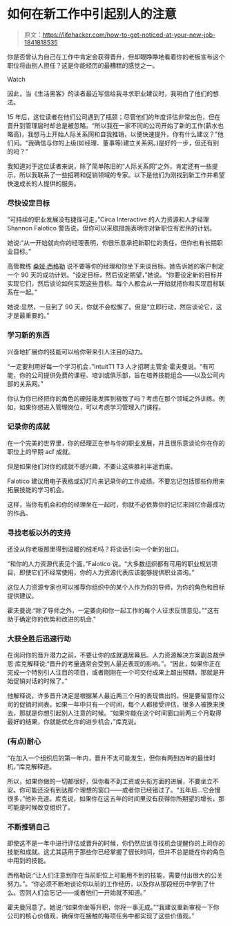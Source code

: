 # 如何在新工作中引起别人的注意

> 原文：<https://lifehacker.com/how-to-get-noticed-at-your-new-job-1841818535>

你是否曾认为自己在工作中肯定会获得晋升，但却眼睁睁地看着你的老板宣布这个职位将由别人担任？这是你能经历的最糟糕的感觉之一。

Watch

因此，当《生活黑客》的读者最近写信给我寻求职业建议时，我明白了他们的想法。

15 年后，这位读者在他们公司遇到了瓶颈；尽管他们的年度评估非常出色，但在晋升到管理层时却总是被忽略。“所以我在一家不同的公司开始了新的工作(薪水也略高)，我想马上开始人际关系网和自我推销，以便快速提升。你有什么建议？”他们问。“我确信与你的上级(如经理、董事等)建立关系网。)是好的一步，但还有别的吗？”

我知道对于这位读者来说，除了简单陈旧的“人际关系网”之外，肯定还有一些提示，所以我联系了一些招聘和促销领域的专家。以下是他们为刚找到新工作并希望快速成长的人提供的服务。

### **尽快设定目标**

“可持续的职业发展没有捷径可走，”Circa Interactive 的人力资源和人才经理 Shannon Falotico 警告说，但你可以采取措施表明你对新职位有宏伟的计划。

她说:“从一开始就向你的经理表明，你很乐意承担新职位的责任，但你也有长期职业目标。”

高管教练 [桑娅·西格勒](https://sonyasigler.com/) 说不要等你的经理和你坐下来谈目标。她告诉她的客户制定一个 90 天的成功计划。“设定目标，然后设定期望，”她说。“你要设定新的目标并实现它们，然后谈论如何实现这些目标。每个人都会从一开始就把你和实现目标联系在一起。”

她说:显然，一旦到了 90 天，你就不会松懈了。但是“立即行动，然后谈论它，这才是最重要的。”

### 学习新的东西

兴奋地扩展你的技能可以给你带来引人注目的动力。

“一定要利用好每一个学习机会，”IntuitT1 T3 人才招聘主管金·霍夫曼说。“有可能，你的公司提供免费的课程、培训或俱乐部，旨在培养技能组合——以及公司内部的关系网。”

你认为你已经把你的角色的硬技能发挥到极致了吗？考虑在那个领域之外训练。例如，如果你想进入管理岗位，可以考虑学习管理入门课程。

### 记录你的成就

在一个完美的世界里，你的经理正在参与你的职业发展，并且很乐意谈论你在你的职位上的早期 acf 成就。

但是如果他们对你的成就不感兴趣，不要让这些胜利半途而废。

Falotico 建议用电子表格或幻灯片来记录你的工作成绩。不要忘记包括那些你用来拓展技能的学习机会。

这样，当你有机会和你的经理坐在一起时，你就不必依靠你的记忆来回忆你最成功的作品。

### 寻找老板以外的支持

还没从你老板那里得到温暖的绒毛吗？将谈话引向一个新的出口。

“和你的人力资源代表见个面，”Falotico 说。“大多数组织都有可用的职业规划项目，即使它们不经常使用，你的人力资源代表应该能够提供职业咨询。”

这位人力资源专家也可以推荐你组织中的某个人作为你的导师，为你的角色和目标提供建议。

霍夫曼说:“除了导师之外，一定要向和你一起工作的每个人征求反馈意见。”"这有助于确定你的优势和改进的机会."

### 大获全胜后迅速行动

在询问你的晋升潜力之前，不要让你的成就退居幕后。人力资源解决方案副总裁伊恩·库克解释说:“晋升的考量通常会受到人最近表现的影响。”。“因此，如果你正在完成一个特别引人注目的项目，或者刚刚在一个可交付成果上超出预期，那就是开始促销对话的时候了。”

他解释说，许多晋升决定是根据某人最近两三个月的表现做出的。但是要留意你公司的促销时间表。如果一年中只有一个时间，每个人都接受评估，很多人被换来换去，那就是你想引起别人注意的时候。“如果你能在这个时间窗口前两三个月取得最好的结果，你就能优化你的进步机会，”库克说。

### (有点)耐心

“在加入一个组织后的第一年内，晋升不太可能发生，但你有两到四年的最佳时机，”库克解释道。

所以，如果你做的一切都很好，但你看不到工资或头衔方面的进展，不要坐立不安。你可能还没有到达那个理想的窗口——或者你已经错过了。“五年后...它会慢很多，”他补充道。库克说，如果你在这五年的时间里没有获得你所期望的增长，那可能是时候改变组织了。

### 不断推销自己

即使这不是一年中进行评估或晋升的时候，你仍然应该寻找机会提醒你的上司你的技能和成就。这尤其适用于那些你已经掌握了很长时间，但并不总是能在你的角色中用到的技能。

西格勒说:“让人们注意到你在当前职位上可能用不到的技能，需要付出很大的公关努力。”。“你必须不断地谈论你以前的工作经历，以及你从那段经历中学到了什么。否则人们会忘记——或者他们一开始就不知道。”

霍夫曼同意了。她说:“如果你坐等升职，你将一事无成。”“我建议重新审视一下你公司的核心价值观，确保你在接触的每项任务中都实现了这些价值观。”